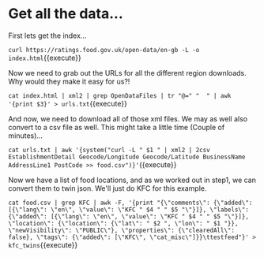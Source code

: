 # Get all the data...

First lets get the index...

`curl https://ratings.food.gov.uk/open-data/en-gb -L -o index.html`{{execute}}

Now we need to grab out the URLs for all the different region downloads.
Why would they make it easy for us?!

`cat index.html | xml2 | grep OpenDataFiles | tr "@=" "  " | awk '{print $3}' > urls.txt`{{execute}}

And now, we need to download all of those xml files. We may as well also convert to a csv file as well.
This might take a little time (Couple of minutes)...

`cat urls.txt | awk '{system("curl -L " $1 " | xml2 | 2csv EstablishmentDetail Geocode/Longitude Geocode/Latitude BusinessName AddressLine1 PostCode >> food.csv")}'`{{execute}}

Now we have a list of food locations, and as we worked out in step1, we can convert them to twin json.
We'll just do KFC for this example.

`cat food.csv | grep KFC | awk -F, '{print "{\"comments\": {\"added\": [{\"lang\": \"en\", \"value\": \"KFC " $4 " " $5 "\"}]}, \"labels\": {\"added\": [{\"lang\": \"en\", \"value\": \"KFC " $4 " " $5 "\"}]}, \"location\": {\"location\": {\"lat\": " $2 ", \"lon\": " $1 "}}, \"newVisibility\": \"PUBLIC\"}, \"properties\": {\"clearedAll\": false}, \"tags\": {\"added\": [\"KFC\", \"cat_misc\"]}}\ttestfeed"}' > kfc_twins`{{execute}}
